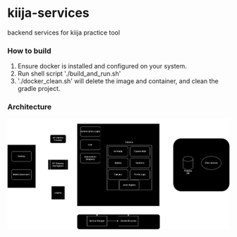 # kiija-services
backend services for kiija practice tool

### How to build
1. Ensure docker is installed and configured on your system.
2. Run shell script './build_and_run.sh'
3. './docker_clean.sh' will delete the image and container, and clean the gradle project.


### Architecture

![Kiija Microservice Architecture](assets/kiija-microservice-architecture.drawio.png)
